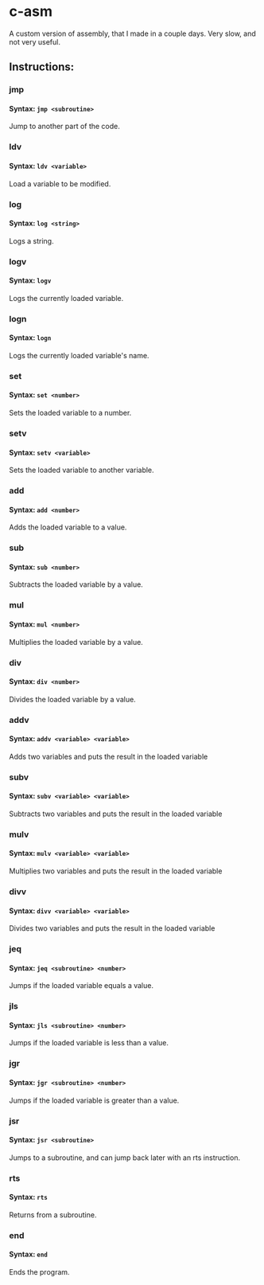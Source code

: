 # c-asm
A custom version of assembly, that I made in a couple days. Very slow, and not very useful.


## Instructions:

### jmp
#### Syntax: `jmp <subroutine>`
Jump to another part of the code.

### ldv
#### Syntax: `ldv <variable>`
Load a variable to be modified.

### log
#### Syntax: `log <string>`
Logs a string.

### logv
#### Syntax: `logv`
Logs the currently loaded variable.

### logn
#### Syntax: `logn`
Logs the currently loaded variable's name.

### set
#### Syntax: `set <number>`
Sets the loaded variable to a number.

### setv
#### Syntax: `setv <variable>`
Sets the loaded variable to another variable.

### add
#### Syntax: `add <number>`
Adds the loaded variable to a value.

### sub
#### Syntax: `sub <number>`
Subtracts the loaded variable by a value.

### mul
#### Syntax: `mul <number>`
Multiplies the loaded variable by a value.

### div
#### Syntax: `div <number>`
Divides the loaded variable by a value.

### addv
#### Syntax: `addv <variable> <variable>`
Adds two variables and puts the result in the loaded variable

### subv
#### Syntax: `subv <variable> <variable>`
Subtracts two variables and puts the result in the loaded variable

### mulv
#### Syntax: `mulv <variable> <variable>`
Multiplies two variables and puts the result in the loaded variable

### divv
#### Syntax: `divv <variable> <variable>`
Divides two variables and puts the result in the loaded variable

### jeq
#### Syntax: `jeq <subroutine> <number>`
Jumps if the loaded variable equals a value.

### jls
#### Syntax: `jls <subroutine> <number>`
Jumps if the loaded variable is less than a value.

### jgr
#### Syntax: `jgr <subroutine> <number>`
Jumps if the loaded variable is greater than a value.

### jsr
#### Syntax: `jsr <subroutine>`
Jumps to a subroutine, and can jump back later with an rts instruction.

### rts
#### Syntax: `rts`
Returns from a subroutine.

### end
#### Syntax: `end`
Ends the program.
